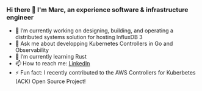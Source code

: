 ### Hi there 👋 I'm Marc, an experience software & infrastructure engineer

- 🔭 I’m currently working on designing, building, and operating a distributed systems solution for hosting InfluxDB 3
- 💬 Ask me about developping Kubernetes Controllers in Go and Observability
- 🌱 I’m currently learning Rust
- 📫 How to reach me: [LinkedIn](https://www.linkedin.com/in/marcvincentdavoli/)
- ⚡ Fun fact: I recently contributed to the AWS Controllers for Kuberbetes (ACK) Open Source Project!
